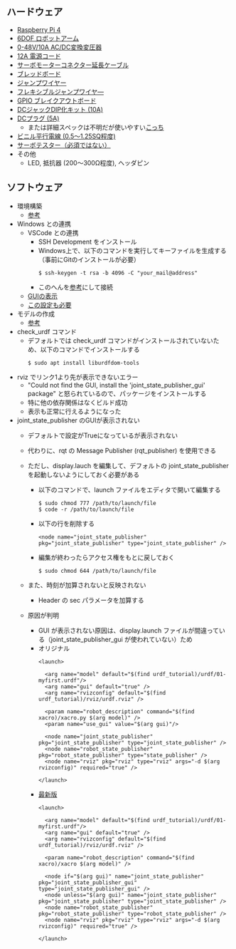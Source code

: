 ## ハードウェア
- [Raspberry Pi 4](https://www.amazon.co.jp/【国内正規代理店品】Raspberry-Pi4-ModelB-ラズベリーパイ4-技適対応品/dp/B081YD3VL5/ref=pd_aw_sbs_147_2/355-3642707-0969305?_encoding=UTF8&pd_rd_i=B081YD3VL5&pd_rd_r=198d8230-6677-4d1a-9a22-4a762da6b1d7&pd_rd_w=wOBTW&pd_rd_wg=GgPO4&pf_rd_p=bff3a3a6-0f6e-4187-bd60-25e75d4c1c8f&pf_rd_r=N93TP7A532W3P6E245W3&psc=1&refRID=N93TP7A532W3P6E245W3)
- [6DOF ロボットアーム](https://www.amazon.co.jp/gp/product/B07M7TK6KR/ref=ppx_yo_dt_b_asin_title_o00_s00?ie=UTF8&psc=1)
- [0-48V/10A AC/DC変換変圧器](https://www.amazon.co.jp/gp/product/B07538V92C/ref=ppx_yo_dt_b_asin_title_o06_s00?ie=UTF8&psc=1)
- [12A 電源コード](https://www.amazon.co.jp/gp/product/B00FIXSEO8/ref=ppx_yo_dt_b_asin_title_o06_s00?ie=UTF8&psc=1)
- [サーボモーターコネクター延長ケーブル](https://www.amazon.co.jp/gp/product/B07PFCJ96G/ref=ppx_yo_dt_b_asin_title_o05_s00?ie=UTF8&psc=1)
- [ブレッドボード](https://www.amazon.co.jp/ELEGOO-400タイポイント-ブレッドボード3PCS-、Arduino用ジャンパーワイヤ-4電源レール/dp/B071CVLWZ2/ref=sr_1_3?__mk_ja_JP=%E3%82%AB%E3%82%BF%E3%82%AB%E3%83%8A&dchild=1&keywords=%E3%83%96%E3%83%AC%E3%83%83%E3%83%89%E3%83%9C%E3%83%BC%E3%83%89&qid=1586906713&s=instant-video&sr=8-3)
- [ジャンプワイヤー](https://www.amazon.co.jp/gp/product/B00J3E1206/ref=ppx_yo_dt_b_asin_title_o00_s01?ie=UTF8&psc=1)
- [フレキシブルジャンプワイヤ―](https://www.amazon.co.jp/ELEGOO-Arduino用-フレキシブル-ジャンパーワイヤ130pcs-forブレッドボード/dp/B0713S9M4M/ref=pd_bxgy_img_3/355-3642707-0969305?_encoding=UTF8&pd_rd_i=B0713S9M4M&pd_rd_r=556f2840-f242-4b58-8c12-c22a4864bd24&pd_rd_w=64xt3&pd_rd_wg=mkCfE&pf_rd_p=3ed3024e-aea2-49a7-ac95-7612edc065d7&pf_rd_r=4Y01HP9A9ME1JCCNFCKZ&psc=1&refRID=4Y01HP9A9ME1JCCNFCKZ)
- [GPIO ブレイクアウトボード](https://www.amazon.co.jp/gp/product/B07P6PJT4Z/ref=ppx_yo_dt_b_asin_title_o00_s00?ie=UTF8&psc=1)
- [DCジャックDIP化キット (10A)](http://akizukidenshi.com/catalog/g/gK-08415/)
- [DCプラグ (5A)](http://akizukidenshi.com/catalog/g/gC-09311/)
    - または詳細スペックは不明だが使いやすい[こっち](http://akizukidenshi.com/catalog/g/gC-08847/)
- [ビニル平行電線 (0.5～1.25SQ程度)](https://www.sengoku.co.jp/mod/sgk_cart/detail.php?code=76UE-4GK2)
- [サーボテスター（必須ではない）](https://www.amazon.co.jp/gp/product/B07R8SBS5S/ref=ppx_yo_dt_b_asin_title_o08_s00?ie=UTF8&psc=1)
- その他
    - LED, 抵抗器 (200～300Ω程度), ヘッダピン

## ソフトウェア
- 環境構築
    - [参考](https://qiita.com/Ninagawa_Izumi/items/063d9d4910a19e9fcdec)
- Windows との連携
    - VSCode との連携
        - SSH Development をインストール
        - Windows上で、以下のコマンドを実行してキーファイルを生成する（事前にGitのインストールが必要）
            ```
            $ ssh-keygen -t rsa -b 4096 -C "your_mail@address"
            ```
        - このへんを[参考](https://qiita.com/igrep/items/3a3ba8e9089885c3c9f6)にして接続
    - [GUIの表示](https://www.atmarkit.co.jp/ait/articles/1812/06/news040.html)
    - [この設定も必要](https://qiita.com/masa-tu/items/20111878476bb97a9d07)
- モデルの作成
    - [参考](https://qiita.com/yoneken/items/ed2e5edf3aa4e0d8d2e3)
- check_urdf コマンド
    - デフォルトでは check_urdf コマンドがインストールされていないため、以下のコマンドでインストールする
        ```
        $ sudo apt install liburdfdom-tools
        ```
- rviz でリンク1より先が表示できないエラー
    - "Could not find the GUI, install the 'joint_state_publisher_gui' package" と怒られているので、パッケージをインストールする
    - 特に他の依存関係はなくビルド成功
    - 表示も正常に行えるようになった
- joint_state_publisher のGUIが表示されない
    - デフォルトで設定がTrueになっているが表示されない
    - 代わりに、rqt の Message Publisher (rqt_publisher) を使用できる
    - ただし、display.lauch を編集して、デフォルトの joint_state_publisher を起動しないようにしておく必要がある
        - 以下のコマンドで、launch ファイルをエディタで開いて編集する
            ```
            $ sudo chmod 777 /path/to/launch/file
            $ code -r /path/to/launch/file
            ```
        - 以下の行を削除する
            ```
            <node name="joint_state_publisher" pkg="joint_state_publisher" type="joint_state_publisher" />
            ```
        - 編集が終わったらアクセス権をもとに戻しておく
            ```
            $ sudo chmod 644 /path/to/launch/file
            ```
    - また、時刻が加算されないと反映されない
        - Header の sec パラメータを加算する

    - 原因が判明
        - GUI が表示されない原因は、display.launch ファイルが間違っている（joint_state_publisher_gui が使われていない）ため
        - オリジナル
            ```
            <launch>

              <arg name="model" default="$(find urdf_tutorial)/urdf/01-myfirst.urdf"/>
              <arg name="gui" default="true" />
              <arg name="rvizconfig" default="$(find urdf_tutorial)/rviz/urdf.rviz" />

              <param name="robot_description" command="$(find xacro)/xacro.py $(arg model)" />
              <param name="use_gui" value="$(arg gui)"/>

              <node name="joint_state_publisher" pkg="joint_state_publisher" type="joint_state_publisher" />
              <node name="robot_state_publisher" pkg="robot_state_publisher" type="state_publisher" />
              <node name="rviz" pkg="rviz" type="rviz" args="-d $(arg rvizconfig)" required="true" />

            </launch>
            ```
        - [最新版](https://github.com/ros/urdf_tutorial/blob/master/launch/display.launch)
            ```
            <launch>

              <arg name="model" default="$(find urdf_tutorial)/urdf/01-myfirst.urdf"/>
              <arg name="gui" default="true" />
              <arg name="rvizconfig" default="$(find urdf_tutorial)/rviz/urdf.rviz" />

              <param name="robot_description" command="$(find xacro)/xacro $(arg model)" />

              <node if="$(arg gui)" name="joint_state_publisher" pkg="joint_state_publisher_gui" type="joint_state_publisher_gui" />
              <node unless="$(arg gui)" name="joint_state_publisher" pkg="joint_state_publisher" type="joint_state_publisher" />
              <node name="robot_state_publisher" pkg="robot_state_publisher" type="robot_state_publisher" />
              <node name="rviz" pkg="rviz" type="rviz" args="-d $(arg rvizconfig)" required="true" />

            </launch>
            ```
            
